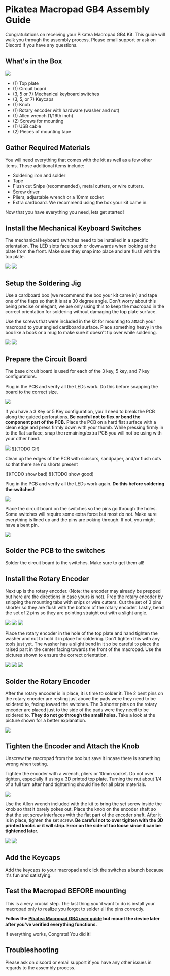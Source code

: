 
# Pikatea Macropad GB4 Assembly Guide

Congratulations on receiving your Pikatea Macropad GB4 Kit. This guide will walk you through the assembly process. Please email support or ask on Discord if you have any questions.

## What's in the Box
![](/assets/GB3/gb3-assembly-1.jpg)
* (1) Top plate
* (1) Circuit board
* (3, 5 or 7) Mechanical keyboard switches
* (3, 5, or 7) Keycaps
* (1) Knob
* (1) Rotary encoder with hardware (washer and nut)
* (1) Allen wrench (1/16th inch)
* (2) Screws for mounting
* (1) USB cable
* (2) Pieces of mounting tape

## Gather Required Materials
You will need everything that comes with the kit as well as a few other items. Those additional items include:

* Soldering iron and solder
* Tape
* Flush cut Snips (recommended), metal cutters, or wire cutters.
* Screw driver
* Pliers, adjustable wrench or a 10mm socket
* Extra cardboard. We recommend using the box your kit came in. 

Now that you have everything you need, lets get started!

<!-- ## Inspect the Top Plate
The top plate is either powder coated steel or 3d printed. Sometimes extra paint can be built up in the encoder hole, especially on the inside surface. This can cause problems for the encoder since it makes the shaft not perpendicular to the top plate surface. Use flush cuts, finger nail clippers, or carefully use sand paper or a file to remove this extra paint before getting started. 

![](/assets/GB3/gb3-assembly-2-flush.jpg) -->

## Install the Mechanical Keyboard Switches
The mechanical keyboard switches need to be installed in a specific orientation. The LED slots face south or downwards when looking at the plate from the front. Make sure they snap into place and are flush with the top plate. 

<!-- ![](/assets/GB3/gb3-assembly-3.jpg)
![](/assets/GB3/gb3-assembly-4.jpg) -->
![](TODO)
![](TODO)

## Setup the Soldering Jig
Use a cardboard box (we recommend the box your kit came in) and tape one of the flaps so that it is at a 30 degree angle. Don't worry about this being precise or elegant, we are only using this to keep the macropad in the correct orientation for soldering without damaging the top plate surface.

Use the screws that were included in the kit for mounting to attach your macropad to your angled cardboard surface. Place something heavy in the box like a book or a mug to make sure it doesn't tip over while soldering.

![](TODO)
![](TODO)

## Prepare the Circuit Board
The base circuit board is used for each of the 3 key, 5 key, and 7 key configurations.

Plug in the PCB and verify all the LEDs work. Do this before snapping the board to the correct size.

![](TODO)

If you have a 3 Key or 5 Key configuration, you'll need to break the PCB along the guided perforations. **Be careful not to flex or bend the component part of the PCB.** Place the PCB on a hard flat surface with a clean edge and press firmly down with your thumb. While pressing firmly in to the flat surface, snap the remaining/extra PCB you will not be using with your other hand.

![](TODO)
![](TODO Gif)

Clean up the edges of the PCB with scissors, sandpaper, and/or flush cuts so that there are no shorts present

![](TODO show bad)
![](TODO show good)

Plug in the PCB and verify all the LEDs work again. **Do this before soldering the switches!**

![](TODO)

Place the circuit board on the switches so the pins go through the holes. Some switches will require some extra force but most do not. Make sure everything is lined up and the pins are poking through. If not, you might have a bent pin.

![](TODO)

## Solder the PCB to the switches
Solder the circuit board to the switches. Make sure to get them all!

## Install the Rotary Encoder
Next up is the rotary encoder. (Note: the encoder may already be prepped but here are the directions in case yours is not). Prep the rotary encoder by snipping the mounting tabs with snips or wire cutters. Cut the set of 3 pins shorter so they are flush with the bottom of the rotary encoder. Lastly, bend the set of 2 pins so they are pointing straight out with a slight angle. 

![](/assets/GB3/gb3-assembly-12-encoder.jpg)
![](/assets/GB3/gb3-assembly-13-encoder.jpg)
![](/assets/GB3/gb3-assembly-14-encoder.jpg)

Place the rotary encoder in the hole of the top plate and hand tighten the washer and nut to hold it in place for soldering. Don't tighten this with any tools just yet. The washer has a slight bend in it so be careful to place the raised part in the center facing towards the front of the macropad. Use the pictures shown to ensure the correct orientation. 

![](/assets/GB3/gb3-assembly-15-encoder-hardware.jpg)
![](/assets/GB3/gb3-assembly-16-encoder-hardware.jpg)
![](/assets/GB3/gb3-assembly-17-encoder-hardware.jpg)

## Solder the Rotary Encoder
After the rotary encoder is in place, it is time to solder it. The 2 bent pins on the rotary encoder are resting just above the pads were they need to be soldered to, facing toward the switches. The 3 shorter pins on the rotary encoder are placed just to the side of the pads were they need to be soldered to. **They do not go through the small holes.** Take a look at the picture shown for a better explanation. 

![](/assets/GB3/gb3-assembly-18-encoder-solder.jpg)

## Tighten the Encoder and Attach the Knob
Unscrew the macropad from the box but save it incase there is something wrong when testing. 

Tighten the encoder with a wrench, pliers or 10mm socket. Do not over tighten, especially if using a 3D printed top plate. Turning the nut about 1/4 of a full turn after hand tightening should fine for all plate materials.

![](/assets/GB3/gb3-assembly-19-encoder-tighten.jpg)

Use the Allen wrench included with the kit to bring the set screw inside the knob so that it barely pokes out. Place the knob on the encoder shaft so that the set screw interfaces with the flat part of the encoder shaft. After it is in place, tighten the set screw. **Be careful not to over tighten with the 3D printed knobs or it will strip. Error on the side of too loose since it can be tightened later.**

![](/assets/GB3/gb3-assembly-20-knob.jpg)
![](/assets/GB3/gb3-assembly-21-knob.jpg)

## Add the Keycaps
Add the keycaps to your macropad and click the switches a bunch because it's fun and satisfying.

## Test the Macropad BEFORE mounting
This is a very crucial step. The last thing you'd want to do is install your macropad only to realize you forgot to solder all the pins correctly. 

**Follow the [Pikatea Macropad GB4 user guide](/PikateaMacropadGB4/) but mount the device later after you've verified everything functions.**

If everything works, Congrats! You did it!

## Troubleshooting
Please ask on discord or email support if you have any other issues in regards to the assembly process.

<Footer/>
